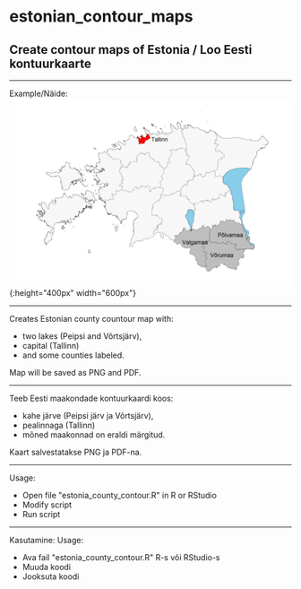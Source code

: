 # estonian_contour_maps
## Create contour maps of Estonia / Loo Eesti kontuurkaarte

***
Example/Näide:
![Example/Näide](estonia_county_contour.png){:height="400px" width="600px"}
***

Creates Estonian county countour map with:
* two lakes (Peipsi and Võrtsjärv),
* capital (Tallinn) 
* and some counties labeled.

Map will be saved as PNG and PDF.
***
Teeb Eesti maakondade kontuurkaardi koos:
* kahe järve (Peipsi järv ja Võrtsjärv),
* pealinnaga (Tallinn)
* mõned maakonnad on eraldi märgitud.

Kaart salvestatakse PNG ja PDF-na.
***
Usage:
* Open file "estonia_county_contour.R" in R or RStudio
* Modify script
* Run script
***
Kasutamine:
Usage:
* Ava fail "estonia_county_contour.R" R-s või RStudio-s
* Muuda koodi
* Jooksuta koodi
